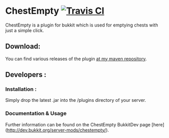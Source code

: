 ChestEmpty [![Travis CI](https://secure.travis-ci.org/Indiv0/ChestEmpty.png)](http://travis-ci.org/#!/Indiv0/ChestEmpty)
===

ChestEmpty is a plugin for bukkit which is used for emptying chests with just a simple click.

Download:
---

You can find various releases of the plugin [at my maven repository](https://github.com/Indiv0/indiv0-mvn-repo/tree/master/snapshots/com/github/indiv0/).

Developers :
---

### Installation :

Simply drop the latest .jar into the /plugins directory of your server.

### Documentation & Usage

Further information can be found on the ChestEmpty BukkitDev page [here] (http://dev.bukkit.org/server-mods/chestempty/).
